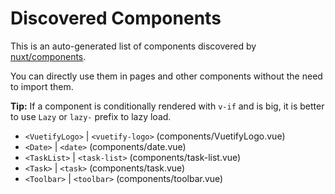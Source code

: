 # Discovered Components

This is an auto-generated list of components discovered by [nuxt/components](https://github.com/nuxt/components).

You can directly use them in pages and other components without the need to import them.

**Tip:** If a component is conditionally rendered with `v-if` and is big, it is better to use `Lazy` or `lazy-` prefix to lazy load.

- `<VuetifyLogo>` | `<vuetify-logo>` (components/VuetifyLogo.vue)
- `<Date>` | `<date>` (components/date.vue)
- `<TaskList>` | `<task-list>` (components/task-list.vue)
- `<Task>` | `<task>` (components/task.vue)
- `<Toolbar>` | `<toolbar>` (components/toolbar.vue)

